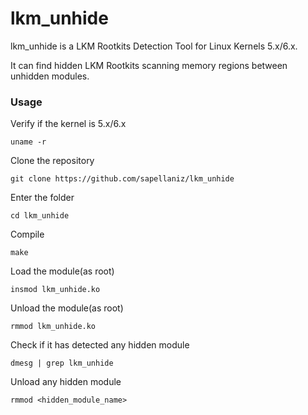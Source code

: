 # lkm_unhide

lkm_unhide is a LKM Rootkits Detection Tool for Linux Kernels 5.x/6.x.

It can find hidden LKM Rootkits scanning memory regions between unhidden modules.

### Usage

Verify if the kernel is 5.x/6.x
```
uname -r
```

Clone the repository
```
git clone https://github.com/sapellaniz/lkm_unhide
```

Enter the folder
```
cd lkm_unhide
```

Compile
```
make
```

Load the module(as root)
```
insmod lkm_unhide.ko
```

Unload the module(as root)
```
rmmod lkm_unhide.ko
```

Check if it has detected any hidden module
```
dmesg | grep lkm_unhide
```

Unload any hidden module
```
rmmod <hidden_module_name>
```
